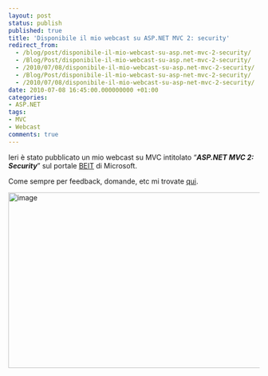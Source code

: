 ```yaml
---
layout: post
status: publish
published: true
title: 'Disponibile il mio webcast su ASP.NET MVC 2: security'
redirect_from: 
  - /blog/post/disponibile-il-mio-webcast-su-asp.net-mvc-2-security/
  - /Blog/Post/disponibile-il-mio-webcast-su-asp.net-mvc-2-security/
  - /2010/07/08/disponibile-il-mio-webcast-su-asp.net-mvc-2-security/
  - /Blog/Post/disponibile-il-mio-webcast-su-asp-net-mvc-2-security/
  - /2010/07/08/disponibile-il-mio-webcast-su-asp-net-mvc-2-security/
date: 2010-07-08 16:45:00.000000000 +01:00
categories:
- ASP.NET
tags:
- MVC
- Webcast
comments: true
---
```

<p>
	Ieri &egrave; stato pubblicato un mio webcast su MVC intitolato &ldquo;<strong><em>ASP.NET MVC 2: Security</em></strong>&rdquo; sul portale <a href="http://www.microsoft.com/italy/beit/Default.aspx">BEIT</a> di Microsoft.</p>
<p>
	Come sempre per feedback, domande, etc mi trovate <a href="http://tostring.it/Contacts">qui</a>.</p>
<p>
	<a href="http://www.microsoft.com/italy/beit/Generic.aspx?video=ec69a15a-27ba-432c-8445-a698731c7825" rel="nofollow" target="_blank" title="Webcast ASP.NET MVC 2: security"><img alt="image" border="0" class="wlDisabledImage" height="352" src="http://tostring.it/UserFiles/imperugo/image_3.png" style="border-bottom: 0px; border-left: 0px; display: inline; border-top: 0px; border-right: 0px" title="image" width="565" /></a></p>

